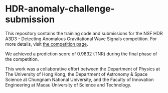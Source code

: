 # HDR-anomaly-challenge-submission
This repository contains the training code and submissions for the NSF HDR A3D3 - Detecting Anomalous Gravitational Wave Signals competition.
For more details, visit [the competition page](https://www.codabench.org/competitions/2626/#).

We achieved a prediction score of 0.9832 (TNR) during the final phase of the competition.

This work was a collaborative effort between the Department of Physics at The University of Hong Kong, the Department of Astronomy & Space Science at Chungnam National University, and the Faculty of Innovation Engineering at Macau University of Science and Technology.
